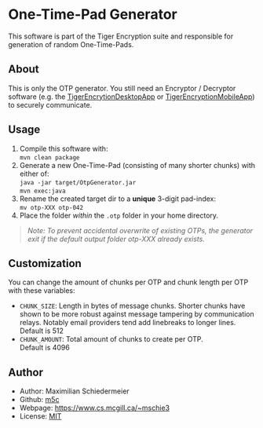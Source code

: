 # One-Time-Pad Generator

This software is part of the Tiger Encryption suite and responsible for generation of random
One-Time-Pads.

## About

This is only the OTP generator. You still need an Encryptor / Decryptor software (e.g. the [TigerEncrytionDesktopApp](...) or [TigerEncryptionMobileApp](...)) to securely communicate.

## Usage

 1) Compile this software with:  
```mvn clean package```
 2) Generate a new One-Time-Pad (consisting of many shorter chunks) with either of:  
```java -jar target/OtpGenerator.jar```  
```mvn exec:java```
 3) Rename the created target dir to a **unique** 3-digit pad-index:  
```mv otp-XXX otp-042```
 4) Place the folder *within* the ```.otp``` folder in your home directory.

 > *Note: To prevent accidental overwrite of existing OTPs, the generator exit if the default output folder otp-XXX already exists.*

## Customization

You can change the amount of chunks per OTP and chunk length per OTP with these variables:

 * ```CHUNK_SIZE```: Length in bytes of message chunks. Shorter chunks have shown to be more robust against message tampering by communication relays. Notably email providers tend add linebreaks to longer lines.   
Default is 512
 * ```CHUNK_AMOUNT```: Total amount of chunks to create per OTP.  
Default is 4096

## Author

* Author: Maximilian Schiedermeier
* Github: [m5c](https://github.com/m5c/)
* Webpage: https://www.cs.mcgill.ca/~mschie3
* License: [MIT](https://opensource.org/licenses/MIT)
